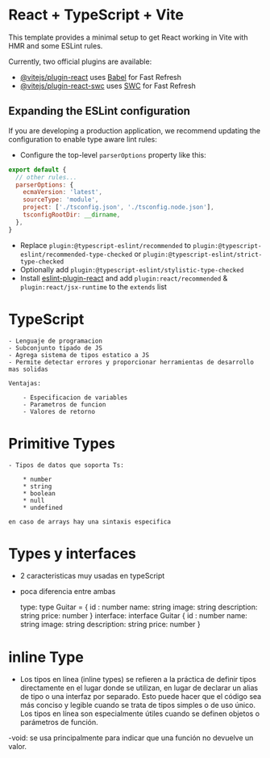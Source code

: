 # React + TypeScript + Vite

This template provides a minimal setup to get React working in Vite with HMR and some ESLint rules.

Currently, two official plugins are available:

- [@vitejs/plugin-react](https://github.com/vitejs/vite-plugin-react/blob/main/packages/plugin-react/README.md) uses [Babel](https://babeljs.io/) for Fast Refresh
- [@vitejs/plugin-react-swc](https://github.com/vitejs/vite-plugin-react-swc) uses [SWC](https://swc.rs/) for Fast Refresh

## Expanding the ESLint configuration

If you are developing a production application, we recommend updating the configuration to enable type aware lint rules:

- Configure the top-level `parserOptions` property like this:

```js
export default {
  // other rules...
  parserOptions: {
    ecmaVersion: 'latest',
    sourceType: 'module',
    project: ['./tsconfig.json', './tsconfig.node.json'],
    tsconfigRootDir: __dirname,
  },
}
```

- Replace `plugin:@typescript-eslint/recommended` to `plugin:@typescript-eslint/recommended-type-checked` or `plugin:@typescript-eslint/strict-type-checked`
- Optionally add `plugin:@typescript-eslint/stylistic-type-checked`
- Install [eslint-plugin-react](https://github.com/jsx-eslint/eslint-plugin-react) and add `plugin:react/recommended` & `plugin:react/jsx-runtime` to the `extends` list


# TypeScript
    - Lenguaje de programacion
    - Subconjunto tipado de JS
    - Agrega sistema de tipos estatico a JS
    - Permite detectar errores y proporcionar herramientas de desarrollo mas solidas

    Ventajas:

        - Especificacion de variables
        - Parametros de funcion
        - Valores de retorno

# Primitive Types
    - Tipos de datos que soporta Ts:

        * number
        * string
        * boolean
        * null
        * undefined

    en caso de arrays hay una sintaxis especifica

# Types y interfaces

  - 2 caracteristicas muy usadas en typeScript
  - poca diferencia entre ambas
    
    type:
      type Guitar = {
        id : number
        name: string
        image: string
        description: string
        price: number
      }
    interface:
      interface Guitar {
        id : number
        name: string
        image: string
        description: string
        price: number
      }

# inline Type

  - Los tipos en línea (inline types) se refieren a la práctica de definir tipos directamente en el lugar donde se utilizan, en lugar de declarar un alias de tipo o una interfaz por separado. Esto puede hacer que el código sea más conciso y legible cuando se trata de tipos simples o de uso único. Los tipos en línea son especialmente útiles cuando se definen objetos o parámetros de función.

  -void: se usa principalmente para indicar que una función no devuelve un valor. 

  

  